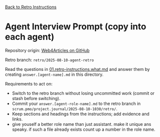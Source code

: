 <!--
SPDX-License-Identifier: AGPL-3.0-only + AI-GPL-Addendum
Copyright (c) 2025 The Web4Articles Authors
Copyleft: See AGPLv3 (./LICENSE) and AI-GPL Addendum (./AI-GPL.md)
Backlinks: /LICENSE , /AI-GPL.md
Use of `scrum.pmo` roles/process docs with AI is subject to AI-GPL copyleft unless dual-licensed.
-->

[Back to Retro Instructions](./01.retro-instructions.what.md)

# Agent Interview Prompt (copy into each agent)

Repository origin: [Web4Articles on GitHub](https://github.com/Cerulean-Circle-GmbH/Web4Articles)

Retro branch: `retro/2025-08-10-agent-retro`

Read the questions in [01.retro-instructions.what.md](./01.retro-instructions.what.md) and answer them by creating `answer.[agent-name].md` in this directory.


Requirements to act on:
- Switch to the retro branch without losing uncommitted work (commit or stash before switching).
- Commit your `answer.[agent-role-name].md` to the retro branch in `scrum.pmo/project.journal/2025-08-10-1030/retro/`.
- Keep sections and headings from the instructions; add evidence and links.
- give youself a better role name than just assistant. make it unique ans speaky. if such a file already exists count up a number in the role name.


